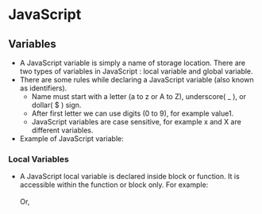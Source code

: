 # JavaScript

## Variables

- A JavaScript variable is simply a name of storage location. There are two types of variables in JavaScript : local variable and global variable. 
- There are some rules while declaring a JavaScript variable (also known as identifiers).
  - Name must start with a letter (a to z or A to Z), underscore( _ ), or dollar( $ ) sign.
  - After first letter we can use digits (0 to 9), for example value1.
  - JavaScript variables are case sensitive, for example x and X are different variables.
- Example of JavaScript variable: <br/>
   <script>  <br/>
      var x = 10; <br/>
      var y = 20; <br/>  
      var z=x+y;  <br/>  
      document.write(z); <br/> 
    </script>    
### Local Variables
- A JavaScript local variable is declared inside block or function. It is accessible within the function or block only. For example:<br/>
  <script>  <br/>
  function abc(){  <br/>
  var x=10;//local variable <br/> 
  }  <br/>
  </script>  <br/>
  Or,<br/>
  <script>  <br/>
  If(10<13){  <br/>
  var y=20;//JavaScript local variable <br/> 
  }  <br/>
  </script>  
  
